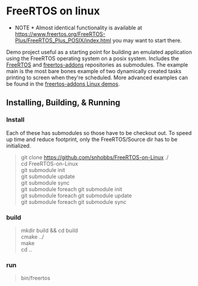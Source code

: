 # FreeRTOS on linux

* NOTE * Almost identical functionality is available at https://www.freertos.org/FreeRTOS-Plus/FreeRTOS_Plus_POSIX/index.html you may want to start there.

Demo project useful as a starting point for building an emulated application using the FreeRTOS operating
system on a posix system. Includes the [FreeRTOS](https://github.com/FreeRTOS/FreeRTOS) and [freertos-addons](https://github.com/michaelbecker/freertos-addons/) repositories as submodules. The example
main is the most bare bones example of two dynamically created tasks printing to screen when they're scheduled.
More advanced examples can be found in the [freertos-addons Linux demos](https://github.com/michaelbecker/freertos-addons/tree/master/Linux/Demo).

## Installing, Building, & Running
### Install
Each of these has submodules so those have to be checkout out.
To speed up time and reduce footprint, only the FreeRTOS/Source dir has to be initialized.

> git clone https://github.com/snhobbs/FreeRTOS-on-Linux ./ <br>
> cd FreeRTOS-on-Linux <br>
> git submodule init <br>
> git submodule update <br>
> git submodule sync <br>
> git submodule foreach git submodule init <br>
> git submodule foreach git submodule update <br>
> git submodule foreach git submodule sync <br>

### build
> mkdir build && cd build<br>
> cmake ../<br>
> make<br>
> cd ..<br>

### run
> bin/freertos<br>

